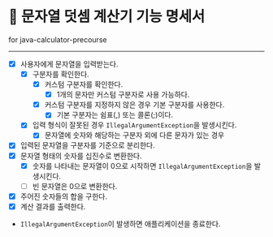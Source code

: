 # 🔢 문자열 덧셈 계산기 기능 명세서

for java-calculator-precourse

---

- [X] 사용자에게 문자열을 입력받는다.
    - [X] 구분자를 확인한다.
        - [X] 커스텀 구분자를 확인한다.
            - [X] 1개의 문자만 커스텀 구분자로 사용 가능하다.
        - [X] 커스텀 구분자를 지정하지 않은 경우 기본 구분자를 사용한다.
            - [X] 기본 구분자는 쉼표(,) 또는 콜론(;)이다.
    - [X] 입력 형식이 잘못된 경우 `IllegalArgumentException`을 발생시킨다.
        - [X] 문자열에 숫자와 해당하는 구분자 외에 다른 문자가 있는 경우
- [X] 입력된 문자열을 구분자를 기준으로 분리한다.
- [X] 문자열 형태의 숫자를 십진수로 변환한다.
    - [X] 숫자를 나타내는 문자열이 0으로 시작하면 `IllegalArgumentException`을 발생시킨다.
    - [ ] 빈 문자열은 0으로 변환한다.
- [X] 주어진 숫자들의 합을 구한다.
- [X] 계산 결과를 출력한다.
- `IllegalArgumentException`이 발생하면 애플리케이션을 종료한다.